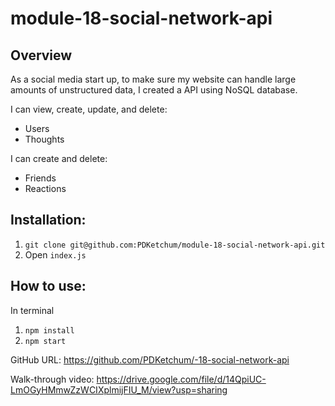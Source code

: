 # module-18-social-network-api

## Overview

As a social media start up, to make sure my website can handle large amounts of unstructured data, I created a API using NoSQL database.

I can view, create, update, and delete:

- Users
- Thoughts

I can create and delete:

- Friends
- Reactions

## Installation:

1. `git clone git@github.com:PDKetchum/module-18-social-network-api.git`
2. Open `index.js`

## How to use:

In terminal

1. `npm install`
2. `npm start`

GitHub URL: https://github.com/PDKetchum/-18-social-network-api

Walk-through video: https://drive.google.com/file/d/14QpiUC-LmOGyHMmwZzWCIXplmijFIU_M/view?usp=sharing
